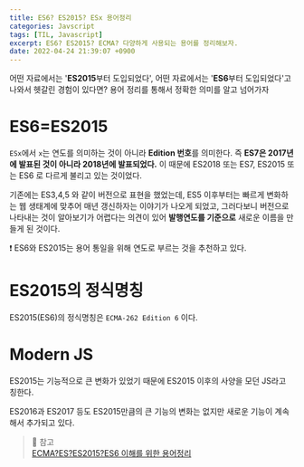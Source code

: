 ```yaml
---
title: ES6? ES2015? ESx 용어정리
categories: Javscript
tags: [TIL, Javascript]
excerpt: ES6? ES2015? ECMA? 다양하게 사용되는 용어를 정리해보자.
date: 2022-04-24 21:39:07 +0900
---
```


어떤 자료에서는 '**ES2015**부터 도입되었다', 어떤 자료에서는 '**ES6**부터 도입되었다'고 나와서 헷갈린 경험이 있다면? 용어 정리를 통해서 정확한 의미를 알고 넘어가자

# ES6=ES2015

`ESx`에서 `x`는 연도를 의미하는 것이 아니라 **Edition 번호**를 의미한다.
즉 **ES7은 2017년에 발표된 것이 아니라 2018년에 발표되었다.**
이 때문에 ES2018 또는 ES7, ES2015 또는 ES6 로 다르게 불리고 있는 것이었다.

기존에는 ES3,4,5 와 같이 버전으로 표현을 했었는데, ES5 이후부터는 빠르게 변화하는 웹 생태계에 맞추어 매년 갱신하자는 이야기가 나오게 되었고, 그러다보니 버전으로 나타내는 것이 알아보기가 어렵다는 의견이 있어 **발행연도를 기준으로** 새로운 이름을 만들게 된 것이다.

❗️ ES6와 ES2015는 용어 통일을 위해 연도로 부르는 것을 추천하고 있다.

# ES2015의 정식명칭

ES2015(ES6)의 정식명칭은 `ECMA-262 Edition 6` 이다.

# Modern JS

ES2015는 기능적으로 큰 변화가 있었기 때문에 ES2015 이후의 사양을 모던 JS라고 칭한다.

ES2016과 ES2017 등도 ES2015만큼의 큰 기능의 변화는 없지만 새로운 기능이 계속해서 추가되고 있다.

> 📖 참고  
> [ECMA?ES?ES2015?ES6 이해를 위한 용어정리](https://negabaro.github.io/archive/es6-es2015)
